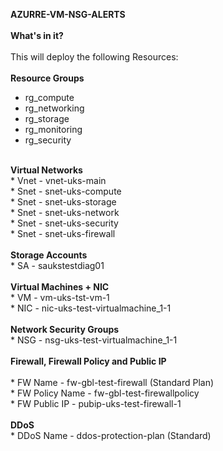 <B>AZURRE-VM-NSG-ALERTS</b>
<br>
<br>
<B>What's in it?</b><br>
<br>
This will deploy the following Resources:<br><br>
<b>Resource Groups</b><br>
* rg_compute<br>
* rg_networking<br>
* rg_storage<br>
* rg_monitoring<br>
* rg_security
<br>
<b>Virtual Networks</b><br>
* Vnet - vnet-uks-main<br>
* Snet - snet-uks-compute<br>
* Snet - snet-uks-storage<br>
* Snet - snet-uks-network<br>
* Snet - snet-uks-security<br>
* Snet - snet-uks-firewall<br>
<br>
<b>Storage Accounts</b><br>
* SA - saukstestdiag01<br>
<br>
<b>Virtual Machines + NIC</b><br>
* VM - vm-uks-tst-vm-1<br>
* NIC - nic-uks-test-virtualmachine_1-1<br>
<br>
<b>Network Security Groups</b><br>
* NSG - nsg-uks-test-virtualmachine_1-1<br>
<br>
<b>Firewall, Firewall Policy and Public IP</b><br>
<br>
* FW Name - fw-gbl-test-firewall (Standard Plan)<br>
* FW Policy Name - fw-gbl-test-firewallpolicy<br>
* FW Public IP - pubip-uks-test-firewall-1<br>
<br>
<b>DDoS</b><br>
* DDoS Name - ddos-protection-plan (Standard)<br>
